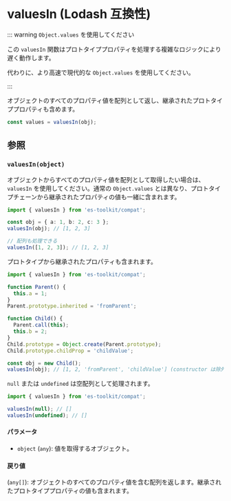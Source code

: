 # valuesIn (Lodash 互換性)

::: warning `Object.values` を使用してください

この `valuesIn` 関数はプロトタイププロパティを処理する複雑なロジックにより遅く動作します。

代わりに、より高速で現代的な `Object.values` を使用してください。

:::

オブジェクトのすべてのプロパティ値を配列として返し、継承されたプロトタイププロパティも含めます。

```typescript
const values = valuesIn(obj);
```

## 参照

### `valuesIn(object)`

オブジェクトからすべてのプロパティ値を配列として取得したい場合は、`valuesIn` を使用してください。通常の `Object.values` とは異なり、プロトタイプチェーンから継承されたプロパティの値も一緒に含まれます。

```typescript
import { valuesIn } from 'es-toolkit/compat';

const obj = { a: 1, b: 2, c: 3 };
valuesIn(obj); // [1, 2, 3]

// 配列も処理できる
valuesIn([1, 2, 3]); // [1, 2, 3]
```

プロトタイプから継承されたプロパティも含まれます。

```typescript
import { valuesIn } from 'es-toolkit/compat';

function Parent() {
  this.a = 1;
}
Parent.prototype.inherited = 'fromParent';

function Child() {
  Parent.call(this);
  this.b = 2;
}
Child.prototype = Object.create(Parent.prototype);
Child.prototype.childProp = 'childValue';

const obj = new Child();
valuesIn(obj); // [1, 2, 'fromParent', 'childValue'] (constructor は除外)
```

`null` または `undefined` は空配列として処理されます。

```typescript
import { valuesIn } from 'es-toolkit/compat';

valuesIn(null); // []
valuesIn(undefined); // []
```

#### パラメータ

- `object` (`any`): 値を取得するオブジェクト。

#### 戻り値

(`any[]`): オブジェクトのすべてのプロパティ値を含む配列を返します。継承されたプロトタイププロパティの値も含まれます。
